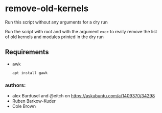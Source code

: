 # remove-old-kernels

Run this script without any arguments for a dry run

Run the script with root and with the argument `exec` to really remove
the list of old kernels and modules printed in the dry run

## Requirements

 - awk

       apt install gawk

### authors:
- alex Burdusel and @eitch on https://askubuntu.com/a/1409370/34298
- Ruben Barkow-Kuder
- Cole Brown
